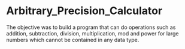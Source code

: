 # Arbitrary_Precision_Calculator
The objective was to build a program that can do operations such as addition, subtraction, division, multiplication, mod and power for large numbers which cannot be contained in any data type.
